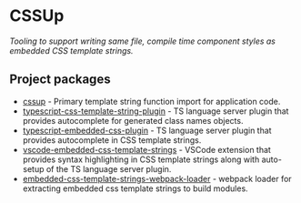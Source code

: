 # CSSUp

_Tooling to support writing same file, compile time component styles as embedded CSS
template strings._

## Project packages

- [cssup](./packages/cssup) - Primary template string function import for application
  code.
- [typescript-css-template-string-plugin](./packages/typescript-css-template-string-plugin) -
  TS language server plugin that provides autocomplete for generated class names objects.
- [typescript-embedded-css-plugin](./packages/typescript-embedded-css-plugin) - TS
  language server plugin that provides autocomplete in CSS template strings.
- [vscode-embedded-css-template-strings](./packages/vscode-embedded-css-template-strings) -
  VSCode extension that provides syntax highlighting in CSS template strings along with
  auto-setup of the TS language server plugin.
- [embedded-css-template-strings-webpack-loader](./packages/embedded-css-template-strings-webpack-loader) -
  webpack loader for extracting embedded css template strings to build modules.
